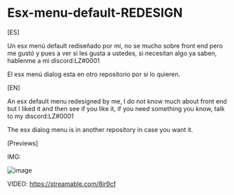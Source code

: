 # Esx-menu-default-REDESIGN

[ES]

Un esx menú default rediseñado por mi, no se mucho sobre front end pero me gustó y pues a ver si les gusta a ustedes, si necesitan algo ya saben, hablenme a mi discord:LZ#0001

El esx menú dialog esta en otro repositorio por si lo quieren.

[EN]

An esx default menu redesigned by me, I do not know much about front end but I liked it and then see if you like it, if you need something you know, talk to my discord:LZ#0001

The esx dialog menu is in another repository in case you want it.

[Previews]

IMG:

![image](https://user-images.githubusercontent.com/94126308/161407061-6f5dc788-e851-4720-9081-58e9a35d4cfb.png)

VIDEO: https://streamable.com/8ir9cf
